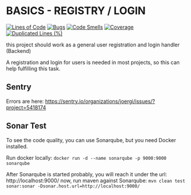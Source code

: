 # BASICS - REGISTRY / LOGIN

[![Lines of Code](https://sonarcloud.io/api/project_badges/measure?project=SonarSource_basics&metric=ncloc)](https://sonarcloud.io/dashboard?id=SonarSource_basics) [![Bugs](https://sonarcloud.io/api/project_badges/measure?project=SonarSource_basics&metric=bugs)](https://sonarcloud.io/dashboard?id=SonarSource_basics) [![Code Smells](https://sonarcloud.io/api/project_badges/measure?project=SonarSource_basics&metric=code_smells)](https://sonarcloud.io/dashboard?id=SonarSource_basics) [![Coverage](https://sonarcloud.io/api/project_badges/measure?project=SonarSource_basics&metric=coverage)](https://sonarcloud.io/dashboard?id=SonarSource_basics) [![Duplicated Lines (%)](https://sonarcloud.io/api/project_badges/measure?project=SonarSource_basics&metric=duplicated_lines_density)](https://sonarcloud.io/dashboard?id=SonarSource_basics)

this project should work as a general user registration and login handler (Backend)

A registration and login for users is needed in most projects, so this can help fulfilling this task.

## Sentry

Errors are here: https://sentry.io/organizations/joergi/issues/?project=5418174

## Sonar Test

To see the code quality, you can use Sonarqube, but you need Docker installed.  

Run docker locally: ` docker run -d --name sonarqube -p 9000:9000 sonarqube `   

After Sonarqube is started probably, you will reach it under the url: http://localhost:9000/
now, run maven against Sonarqube: ` mvn clean test sonar:sonar -Dsonar.host.url=http://localhost:9000/ `
